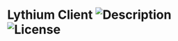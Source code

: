 # **Lythium Client**   ![Description](https://img.shields.io/badge/Minecraft-Client-red?style=for-the-badge) ![License](https://img.shields.io/badge/License-MIT-blue?style=for-the-badge)
